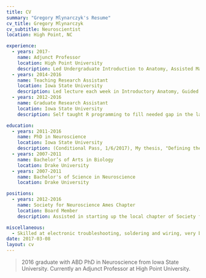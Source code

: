 ```yaml
---
title: CV
summary: "Gregory Mlynarczyk's Resume"
cv_title: Gregory Mlynarczyk
cv_subtitle: Neuroscientist
location: High Point, NC

experience:
  - years: 2017-
    name: Adjunct Professor
    location: High Point University
    description: Led Undergraduate Introduction to Anatomy, Assisted Masters Anatomy, Assisted with cadaveric dissection, Lead course in feline dissection
  - years: 2014-2016
    name: Teaching Research Assistant
    location: Iowa State University
    description: Led lecture each week in Introductory Anatomy, Guided students through multi part data acquisition experiments
  - years: 2012-2016
    name: Graduate Research Assistant
    location: Iowa State University
    description: Self taught R programming to fill needed gap in the lab, Helped design and run the lab’s first optogenetics study, Engineered custom measurement system for high speed blast recordings

education:
  - years: 2011-2016
    name: PhD in Neuroscience
    location: Iowa State University 
    description: (Conditional Pass, 1/6/2017), My thesis, "Defining the mechanisms of trauma after blast exposure" was succesfully defended and accepted pending revisions to written component. Work focused on behavioral traumatic brain injury models in mice.
  - years: 2007-2011
    name: Bachelor’s of Arts in Biology
    location: Drake University
  - years: 2007-2011
    name: Bachelor's of Science in Neuroscience
    location: Drake University

positions:
  - years: 2012-2016
    name: Society for Neuroscience Ames Chapter
    location: Board Member
    description: Assisted in starting up the local chapter of Society for Neuroscience, including hosting and leading several outreach events at nearby public schools and science centers.

miscellaneous:
  - Skilled at electronic troubleshooting, soldering and wiring, very basic programming, and R statistics. Extracurricular activites include acting, game design, and cooking.
date: 2017-03-08
layout: cv
---
```


> 2016 graduate with ABD PhD in Neuroscience from Iowa State University. Currently an Adjunct Professor at High Point University.
